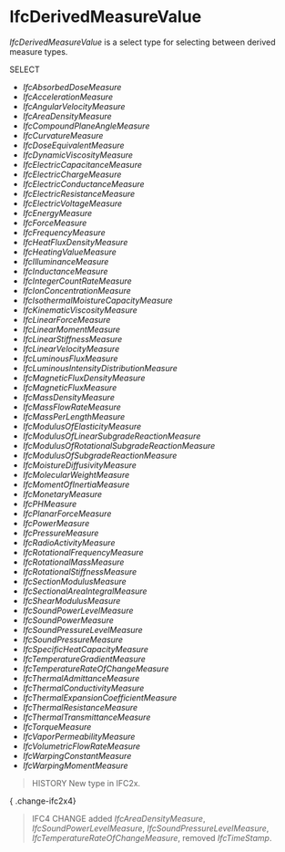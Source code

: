 # IfcDerivedMeasureValue

_IfcDerivedMeasureValue_ is a select type for selecting between derived measure types.

SELECT

*  _IfcAbsorbedDoseMeasure_ 
*  _IfcAccelerationMeasure_ 
*  _IfcAngularVelocityMeasure_ 
*  _IfcAreaDensityMeasure_ 
*  _IfcCompoundPlaneAngleMeasure_ 
*  _IfcCurvatureMeasure_ 
*  _IfcDoseEquivalentMeasure_ 
*  _IfcDynamicViscosityMeasure_ 
*  _IfcElectricCapacitanceMeasure_ 
*  _IfcElectricChargeMeasure_ 
*  _IfcElectricConductanceMeasure_ 
*  _IfcElectricResistanceMeasure_ 
*  _IfcElectricVoltageMeasure_ 
*  _IfcEnergyMeasure_ 
*  _IfcForceMeasure_ 
*  _IfcFrequencyMeasure_ 
*  _IfcHeatFluxDensityMeasure_ 
*  _IfcHeatingValueMeasure_ 
*  _IfcIlluminanceMeasure_ 
*  _IfcInductanceMeasure_ 
*  _IfcIntegerCountRateMeasure_ 
*  _IfcIonConcentrationMeasure_ 
*  _IfcIsothermalMoistureCapacityMeasure_ 
*  _IfcKinematicViscosityMeasure_ 
*  _IfcLinearForceMeasure_ 
*  _IfcLinearMomentMeasure_ 
*  _IfcLinearStiffnessMeasure_ 
*  _IfcLinearVelocityMeasure_ 
*  _IfcLuminousFluxMeasure_ 
*  _IfcLuminousIntensityDistributionMeasure_ 
*  _IfcMagneticFluxDensityMeasure_ 
*  _IfcMagneticFluxMeasure_ 
*  _IfcMassDensityMeasure_ 
*  _IfcMassFlowRateMeasure_ 
*  _IfcMassPerLengthMeasure_ 
*  _IfcModulusOfElasticityMeasure_ 
*  _IfcModulusOfLinearSubgradeReactionMeasure_ 
*  _IfcModulusOfRotationalSubgradeReactionMeasure_ 
*  _IfcModulusOfSubgradeReactionMeasure_ 
*  _IfcMoistureDiffusivityMeasure_ 
*  _IfcMolecularWeightMeasure_ 
*  _IfcMomentOfInertiaMeasure_ 
*  _IfcMonetaryMeasure_ 
*  _IfcPHMeasure_ 
*  _IfcPlanarForceMeasure_ 
*  _IfcPowerMeasure_ 
*  _IfcPressureMeasure_ 
*  _IfcRadioActivityMeasure_ 
*  _IfcRotationalFrequencyMeasure_ 
*  _IfcRotationalMassMeasure_ 
*  _IfcRotationalStiffnessMeasure_ 
*  _IfcSectionModulusMeasure_ 
*  _IfcSectionalAreaIntegralMeasure_ 
*  _IfcShearModulusMeasure_ 
*  _IfcSoundPowerLevelMeasure_ 
*  _IfcSoundPowerMeasure_ 
*  _IfcSoundPressureLevelMeasure_ 
*  _IfcSoundPressureMeasure_ 
*  _IfcSpecificHeatCapacityMeasure_ 
*  _IfcTemperatureGradientMeasure_ 
*  _IfcTemperatureRateOfChangeMeasure_ 
*  _IfcThermalAdmittanceMeasure_ 
*  _IfcThermalConductivityMeasure_ 
*  _IfcThermalExpansionCoefficientMeasure_ 
*  _IfcThermalResistanceMeasure_ 
*  _IfcThermalTransmittanceMeasure_ 
*  _IfcTorqueMeasure_ 
*  _IfcVaporPermeabilityMeasure_ 
*  _IfcVolumetricFlowRateMeasure_ 
*  _IfcWarpingConstantMeasure_ 
*  _IfcWarpingMomentMeasure_ 

> HISTORY  New type in IFC2x.

{ .change-ifc2x4}
> IFC4 CHANGE  added _IfcAreaDensityMeasure_, _IfcSoundPowerLevelMeasure_, _IfcSoundPressureLevelMeasure_, _IfcTemperatureRateOfChangeMeasure_, removed _IfcTimeStamp_.
